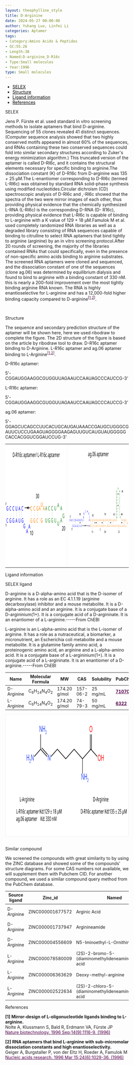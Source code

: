 ```yaml
---
layout: theophylline_style
title: D-Arginine
date: 2024-05-27 00:00:00
author: Yuhang Luo, Linfei Li
categories: Aptamer
tags:
- Category:Amino Acids & Peptides
- GC:55.26
- Length:38
- Named:D-arginine_D-R16c
- Type:Small molecules
- Year:1996
type: Small molecules
---
```

<html>



<div class="side-nav">
<ul>
    <div class="side-nav-item"><li><a href="#SELEX" style="color: #000000;">SELEX</a></li></div>
    <div class="side-nav-item"><li><a href="#Structure" style="color: #000000;">Structure</a></li></div>
    <div class="side-nav-item"><li><a href="#ligand-recognition" style="color: #000000;">Ligand information</a></li></div>
    <div class="side-nav-item"><li><a href="#references" style="color: #000000;">References</a></li></div>
    </ul>
</div>



<p class="header_box" id="SELEX">SELEX</p>
<p>Jens P. Fürste et al. used standard in vitro screening methods to isolate aptamers that bind D-arginine. Sequencing of 55 clones revealed 41 distinct sequences. (Computer sequence analysis showed that two highly conserved motifs appeared in almost 60% of the sequences, and RNAs containing these two conserved sequences could fold into similar secondary structures according to Zuker's energy minimization algorithm.) This truncated version of the aptamer is called D-Rl6c, and it contains the structural elements necessary for specific binding to arginine.The dissociation constant (K) of D-R16c from D-arginine was 135 + 25 μM.The L-enantiomer corresponding to D-Rl6c (termed L-Rl6c) was obtained by standard RNA solid-phase synthesis using modified nucleotides.Circular dichroism (CD) spectroscopic analysis of D-Rl6c and ,-Rl6c showed that the spectra of the two were mirror images of each other, thus providing physical evidence that the chemically synthesized L-RNA (L-Rl6c) is the corresponding D-RNA (D- R16c), providing physical evidence that L-Rl6c is capable of binding to L-arginine with a K value of 129 + 18 μM.Famulok M et al. used completely randomized RNA libraries as well as a degraded library consisting of RNA sequences capable of binding to citrulline to select RNA aptamers that bind tightly to arginine (arginine) by an in vitro screening protocol.After 20 rounds of screening, the majority of the libraries contained RNAs that could specifically, even in the presence of non-specific amino acids binding to arginine substrates. The screened RNA aptamers were cloned and sequenced, and the dissociation constant of one of the sequences (clone ag.06) was determined by equilibrium dialysis and found to bind to arginine with a binding constant of 330 nM. this is nearly a 200-fold improvement over the most tightly binding arginine RNA known. The RNA is highly enantioselective for L-arginine and has a 12,000-fold higher binding capacity compared to D-arginine<sup>[<a href="#ref1" style="color:#520049">1</a>,<a href="#ref2" style="color:#520049">2</a>]</sup>.<p>
<br>


<p class="header_box" id="Structure">Structure</p>
<p>The sequence and secondary prediction structure of the aptamer will be shown here, here we used ribodraw to complete the figure. The 2D structure of the figure is based on the article by ribodraw tool to draw.  D-R16c aptamer binding to D-Arginine. L-R16c aptamer and ag.06 aptamer binding to L-Arginine<sup>[<a href="#ref1" style="color:#520049">1</a>,<a href="#ref2" style="color:#520049">2</a>]</sup>.<br></p>
<p>D-R16c aptamer: </p>
<p>5'-CGGAUGGAAGGCGUGGUUAGAAUCCAAUAGCCCAUCCG-3'<br></p>
<p>L-R16c aptamer: </p>
<p>5'-CGGAUGGAAGGCGUGGUUAGAAUCCAAUAGCCCAUCCG-3'<br></p>
<p>ag.06 aptamer: </p>
<p>5'-GGAGCUCAGCCUUCACUGCAUGAUAAACCGAUGCUGGGCGAUUCUCCUGAAGUAGGGGAAGAGUUGUCAUGUAUGGGGGCACCACGGUCGGAUCCUG-3'</p>
<table class="table table-bordered" style="table-layout:fixed;width:auto;margin-left:auto;margin-right:auto;"><tr>
  <td style="text-align:center;padding-bottom: 0px;padding-left: 0px;padding-top: 0px;padding-right: 0px">
  <img src="/images/2D/dl-Arginine_aptamer_2D1.svg" alt="drawing" style="width:500px;height:400px;margin-top: 0px;margin-bottom: 0px;" >
  </td>
  <td style="text-align:center;padding-bottom: 0px;padding-right: 0px;padding-top: 0px;padding-right: 0px">
  <img src="/images/2D/dl-Arginine_aptamer_2D2.svg" alt="drawing" style="width:500px;height:400px;margin-top: 0px;margin-bottom: 0px;" >
  </td>
  </tr>
  </table>



<font ><p class="header_box" id="ligand-recognition">Ligand information</p>  

<p class="blowheader_box">SELEX ligand</p>
<p>D-arginine is a D-alpha-amino acid that is the D-isomer of arginine. It has a role as an EC 4.1.1.19 (arginine decarboxylase) inhibitor and a mouse metabolite. It is a D-alpha-amino acid and an arginine. It is a conjugate base of a D-argininium(1+). It is a conjugate acid of a D-argininate. It is an enantiomer of a L-arginine.-----From ChEBI</p>
<p>L-arginine is an L-alpha-amino acid that is the L-isomer of arginine. It has a role as a nutraceutical, a biomarker, a micronutrient, an Escherichia coli metabolite and a mouse metabolite. It is a glutamine family amino acid, a proteinogenic amino acid, an arginine and a L-alpha-amino acid. It is a conjugate base of a L-argininium(1+). It is a conjugate acid of a L-argininate. It is an enantiomer of a D-arginine.-----From ChEBI</p>
<table class="table table-bordered" style="table-layout:fixed;width:auto;margin-left:auto;margin-right:auto;" >
  <thead>
      <tr>
        <th onclick="sortTable(0)">Name</th>
        <th onclick="sortTable(1)">Molecular Formula</th>
        <th onclick="sortTable(2)">MW</th>
        <th onclick="sortTable(3)">CAS</th>
        <th onclick="sortTable(4)">Solubility</th>
        <th onclick="sortTable(5)">PubChem</th>
        <th onclick="sortTable(6)">Drug ID</th>
      </tr>
  </thead>
    <tbody>
      <tr>
        <td name="td0">D-Arginine</td>
        <td name="td1">C<sub>6</sub>H<sub>14</sub>N<sub>4</sub>O<sub>2</sub></td>
        <td name="td2">174.20 g/mol</td>
        <td name="td3">157-06-2</td>
        <td name="td4">25 mg/mL</td>
        <td name="td5"><a href="https://pubchem.ncbi.nlm.nih.gov/compound/71070" target="_blank" style="color:#520049"><b>71070</b></a></td>
        <td name="td6"><a href="https://go.drugbank.com/drugs/DB04027" target="_blank" style="color:#520049"><b>DB04027</b></a></td>
      </tr>
      <tr>
        <td name="td0">L-Arginine</td>
        <td name="td1">C<sub>6</sub>H<sub>14</sub>N<sub>4</sub>O<sub>2</sub></td>
        <td name="td2">174.20 g/mol</td>
        <td name="td3">74-79-3</td>
        <td name="td4">50 mg/mL</td>
        <td name="td5"><a href="https://pubchem.ncbi.nlm.nih.gov/compound/6322" target="_blank" style="color:#520049"><b>6322</b></a></td>
        <td name="td6"><a href="https://go.drugbank.com/drugs/DB00125" target="_blank" style="color:#520049"><b>DB00125</b></a></td>
      </tr>
	  </tbody>
  </table>
<div style="display: flex; justify-content: center;"></div>
<img src="/images/SELEX_ligand/dl-Arginine_aptamer_SELEX_ligand.svg" alt="drawing" style="width:1000px;height:400px;border:solid 1px #efefef;display:block;margin:0 auto;border-radius:0;" class="img-responsive">
<br>



<p class="blowheader_box">Similar compound</p>                    
<p>We screened the compounds with great similarity to  by using the ZINC database and showed some of the compounds' structure diagrams. For some CAS numbers not available, we will supplement them with Pubchem CID. For another compound, we used a similar compound query method from the PubChem database.</p>
<table class="table table-bordered" style="table-layout:fixed;width:auto;margin-left:auto;margin-right:auto;">
      <thead>
      <tr>
        <th onclick="sortTable(5)">Source ligand</th>
        <th onclick="sortTable(0)">Zinc_id</th>
        <th onclick="sortTable(1)">Named</th>
        <th onclick="sortTable(2)">CAS</th>
        <th onclick="sortTable(3)">Pubchem CID</th>
        <th onclick="sortTable(4)">Structure</th>
      </tr>
      </thead>
    <tbody>
      <tr>
        <td name="td5">D-Arginine</td>
        <td name="td0">ZINC000001677572</td>
        <td name="td1">Arginic Acid</td>
        <td name="td2">157-07-3</td>
        <td name="td3">160437</td>
        <td name="td4"><img src="/images/Similar_compound/dl-Arginine_Simi_compound1.svg" alt="drawing" style="width:500px"  px="" /></td>
      </tr>
      <tr>
        <td name="td5">D-Arginine</td>
        <td name="td0">ZINC000001737947</td>
        <td name="td1">Arginineamide</td>
        <td name="td2">14975-30-5</td>
        <td name="td3">14075254</td>
        <td name="td4"><img src="/images/Similar_compound/dl-Arginine_Simi_compound2.svg" alt="drawing" style="width:500px"  px="" /></td>
      </tr>
      <tr>
        <td name="td5">D-Arginine</td>
        <td name="td0">ZINC000004556609</td>
        <td name="td1">N5-Iminoethyl-L-Ornithine</td>
        <td name="td2">36889-13-1</td>
        <td name="td3">107984</td>
        <td name="td4"><img src="/images/Similar_compound/dl-Arginine_Simi_compound3.svg" alt="drawing" style="width:500px"  px="" /></td>
      </tr>
      <tr>
        <td name="td5">L-Arginine</td>
        <td name="td0">ZINC000078580009</td>
        <td name="td1">(2S)-2-bromo-5-(diaminomethylideneamino)pentanoic acid</td>
        <td name="td2">nan</td>
        <td name="td3">22943502</td>
        <td name="td4"><img src="/images/Similar_compound/dl-Arginine_Simi_compound4.svg" alt="drawing" style="width:500px"  px="" /></td>
      </tr>
      <tr>
        <td name="td5">L-Arginine</td>
        <td name="td0">ZINC000006363629</td>
        <td name="td1">Deoxy-methyl-arginine</td>
        <td name="td2">nan</td>
        <td name="td3">5287607</td>
        <td name="td4"><img src="/images/Similar_compound/dl-Arginine_Simi_compound5.svg" alt="drawing" style="width:500px"  px="" /></td>
      </tr>
      <tr>
        <td name="td5">L-Arginine</td>
        <td name="td0">ZINC000002522634</td>
        <td name="td1">(2S)-2-chloro-5-(diaminomethylideneamino)pentanoic acid</td>
        <td name="td2">nan</td>
        <td name="td3">16219070</td>
        <td name="td4"><img src="/images/Similar_compound/dl-Arginine_Simi_compound6.svg" alt="drawing" style="width:500px"  px="" /></td>
      </tr>
    </tbody>
  </table>
                 
<p class="header_box" id="references">References</p>
                
<a id="ref1"></a><font><strong>[1] Mirror-design of L-oligonucleotide ligands binding to L-arginine.</strong></font><br/>
Nolte A, Klussmann S, Bald R, Erdmann VA, Fürste JP<br/>
<a href="https://pubmed.ncbi.nlm.nih.gov/9631062/" target="_blank" style="color:#520049">Nature biotechnology. 1996 Sep;14(9):1116-9. (1996)</a>
<br/>

<a id="ref2"></a><font><strong>[2] RNA aptamers that bind L-arginine with sub-micromolar dissociation constants and high enantioselectivity.</strong></font><br/>
Geiger A, Burgstaller P, von der Eltz H, Roeder A, Famulok M<br/>
<a href="https://pubmed.ncbi.nlm.nih.gov/8604334/" target="_blank" style="color:#520049">Nucleic acids research. 1996 Mar 15;24(6):1029-36. (1996)</a>
<br/>





<html lang="en">
    <head>
      <meta charset="utf-8" />
      <meta name="viewport" content="width=device-width, user-scalable=no, minimum-scale=1.0, maximum-scale=1.0">
      <meta http-equiv="X-UA-Compatible" content="IE=edge">
      <!-- Molstar CSS & JS -->
      <link rel="stylesheet" type="text/css" href="https://www.ebi.ac.uk/pdbe/pdb-component-library/css/pdbe-molstar-1.2.1.css">
      <script src="/js/mol/ro_pdbe-molstar-plugin-1.2.1.js"></script>
        <style>
          * {
              margin: 0;
              padding: 0;
              box-sizing: border-box;
          }
          .msp-plugin ::-webkit-scrollbar-thumb {
              background-color: #474748  !important;
          }
          .msp-plugin .msp-layout-standard {
              border: 1px solid #efefef;
          }
          .viewerSection1 {
            padding-top: 0px;
          }
          .controlsSection1 {
            width: 300px;
              display: flex;
              float:left;
              padding: 0px 0 0 0;
              height:25px;
            }
            .controlBox1 {
              border: 0px solid lightgray;
              padding: 0px;
              margin-bottom: 0px;
            }
          #myViewer1{
            float:left;
            width:500px;
            height: 500px;
            position:relative;
          }
        </style>
    </head>
    <script>
      var viewerInstance1 = new PDBeMolstarPlugin();
      var options1 = {
        customData:{
        url:'/pdbfiles/1RAW-3D.pdb',
        format: 'pdb'},
        hideCanvasControls: ['expand', 'selection', 'animation', 'controlToggle'],
        bgColor: {r:255, g:255, b:255},
        }
      var viewerContainer1 = document.getElementById('myViewer1');
      viewerInstance1.render(viewerContainer1, options1);
  window.addEventListener('load', function() {
    var colorSelectionButton1 = document.querySelector('.controlsSection1 button');
    colorSelectionButton1.click();
  });
    </script>
    </html>
